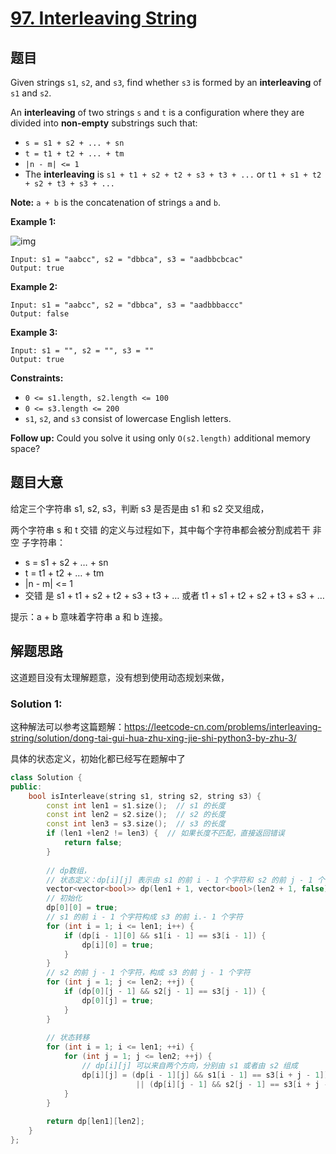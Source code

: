 # [97. Interleaving String](https://leetcode.com/problems/interleaving-string/)

## 题目

Given strings `s1`, `s2`, and `s3`, find whether `s3` is formed by an **interleaving** of `s1` and `s2`.

An **interleaving** of two strings `s` and `t` is a configuration where they are divided into **non-empty** substrings such that:

- `s = s1 + s2 + ... + sn`
- `t = t1 + t2 + ... + tm`
- `|n - m| <= 1`
- The **interleaving** is `s1 + t1 + s2 + t2 + s3 + t3 + ...` or `t1 + s1 + t2 + s2 + t3 + s3 + ...`

**Note:** `a + b` is the concatenation of strings `a` and `b`.

 

**Example 1:**

![img](https://assets.leetcode.com/uploads/2020/09/02/interleave.jpg)

```
Input: s1 = "aabcc", s2 = "dbbca", s3 = "aadbbcbcac"
Output: true
```

**Example 2:**

```
Input: s1 = "aabcc", s2 = "dbbca", s3 = "aadbbbaccc"
Output: false
```

**Example 3:**

```
Input: s1 = "", s2 = "", s3 = ""
Output: true
```

 

**Constraints:**

- `0 <= s1.length, s2.length <= 100`
- `0 <= s3.length <= 200`
- `s1`, `s2`, and `s3` consist of lowercase English letters.

 

**Follow up:** Could you solve it using only `O(s2.length)` additional memory space?

## 题目大意

给定三个字符串 s1, s2, s3，判断 s3 是否是由 s1 和 s2 交叉组成，

两个字符串 s 和 t 交错 的定义与过程如下，其中每个字符串都会被分割成若干 非空 子字符串：

- s = s1 + s2 + … + sn
- t = t1 + t2 + … + tm
- |n - m| <= 1
- 交错 是 s1 + t1 + s2 + t2 + s3 + t3 + … 或者 t1 + s1 + t2 + s2 + t3 + s3 + …

提示：a + b 意味着字符串 a 和 b 连接。

## 解题思路

这道题目没有太理解题意，没有想到使用动态规划来做，

### Solution 1:

这种解法可以参考这篇题解：https://leetcode-cn.com/problems/interleaving-string/solution/dong-tai-gui-hua-zhu-xing-jie-shi-python3-by-zhu-3/

具体的状态定义，初始化都已经写在题解中了

`````c++
class Solution {
public:
    bool isInterleave(string s1, string s2, string s3) {
        const int len1 = s1.size();  // s1 的长度
        const int len2 = s2.size();  // s2 的长度
        const int len3 = s3.size();  // s3 的长度
        if (len1 +len2 != len3) {  // 如果长度不匹配，直接返回错误
            return false;
        }
        
        // dp数组，
        // 状态定义：dp[i][j] 表示由 s1 的前 i - 1 个字符和 s2 的前 j - 1 个字符构成 s3 的前i + j - 1 个zifu 
        vector<vector<bool>> dp(len1 + 1, vector<bool>(len2 + 1, false));
        // 初始化
        dp[0][0] = true;
        // s1 的前 i - 1 个字符构成 s3 的前 i.- 1 个字符
        for (int i = 1; i <= len1; i++) {
            if (dp[i - 1][0] && s1[i - 1] == s3[i - 1]) {
                dp[i][0] = true;
            }
        }
        // s2 的前 j - 1 个字符，构成 s3 的前 j - 1 个字符
        for (int j = 1; j <= len2; ++j) {
            if (dp[0][j - 1] && s2[j - 1] == s3[j - 1]) {
                dp[0][j] = true;
            }
        }
        
        // 状态转移
        for (int i = 1; i <= len1; ++i) {
            for (int j = 1; j <= len2; ++j) {
                // dp[i][j] 可以来自两个方向，分别由 s1 或者由 s2 组成
                dp[i][j] = (dp[i - 1][j] && s1[i - 1] == s3[i + j - 1])
                            || (dp[i][j - 1] && s2[j - 1] == s3[i + j - 1]);
            }
        }
        
        return dp[len1][len2];
    }
};
`````

